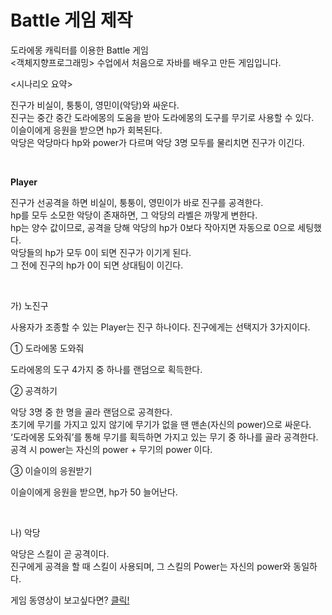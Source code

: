 # Battle 게임 제작

도라에몽 캐릭터를 이용한 Battle 게임<br/><객체지향프로그래밍> 수업에서 처음으로 자바를 배우고 만든 게임입니다. 


<시나리오 요약>

진구가 비실이, 퉁퉁이, 영민이(악당)와 싸운다.<br/>진구는 중간 중간 도라에몽의 도움을 받아 도라에몽의 도구를 무기로 사용할 수 있다.<br/> 이슬이에게 응원을 받으면 hp가 회복된다.<br/> 악당은 악당마다 hp와 power가 다르며 악당 3명 모두를 물리치면 진구가 이긴다.

​

__Player__

진구가 선공격을 하면 비실이, 퉁퉁이, 영민이가 바로 진구를 공격한다.<br/> hp를 모두 소모한 악당이 존재하면, 그 악당의 라벨은 까맣게 변한다.<br/> hp는 양수 값이므로, 공격을 당해 악당의 hp가 0보다 작아지면 자동으로 0으로 세팅했다.<br/> 악당들의 hp가 모두 0이 되면 진구가 이기게 된다.<br/>그 전에 진구의 hp가 0이 되면 상대팀이 이긴다.

​

가) 노진구

사용자가 조종할 수 있는 Player는 진구 하나이다. 진구에게는 선택지가 3가지이다.

①    도라에몽 도와줘

도라에몽의 도구 4가지 중 하나를 랜덤으로 획득한다.

②    공격하기

악당 3명 중 한 명을 골라 랜덤으로 공격한다.<br/> 초기에 무기를 가지고 있지 않기에 무기가 없을 땐 맨손(자신의 power)으로 싸운다.<br/> ‘도라에몽 도와줘’를 통해 무기를 획득하면 가지고 있는 무기 중 하나를 골라 공격한다.<br/> 공격 시 power는 자신의 power + 무기의 power 이다.


③    이슬이의 응원받기

이슬이에게 응원을 받으면, hp가 50 늘어난다.

​

나) 악당

악당은 스킬이 곧 공격이다.<br/> 진구에게 공격을 할 때 스킬이 사용되며, 그 스킬의 Power는 자신의 power와 동일하다.

게임 동영상이 보고싶다면? [클릭!](https://www.youtube.com/watch?v=WchMBdsapSA)

